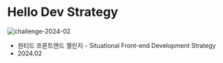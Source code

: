 # Hello Dev Strategy

![challenge-2024-02](https://github.com/PollyGotACracker/wanted-dev-strategy/assets/92136750/4cd7995d-d832-4e42-a47a-56663d7e100b)

- 원티드 프론트엔드 챌린지 - Situational Front-end Development Strategy
- 2024.02
